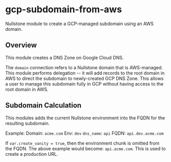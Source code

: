# gcp-subdomain-from-aws

Nullstone module to create a GCP-managed subdomain using an AWS domain.

## Overview 

This module creates a DNS Zone on Google Cloud DNS.

The `domain` connection refers to a Nullstone domain that is AWS-managed.
This module performs delegation -- it will add records to the root domain in AWS to direct the subdomain to newly-created GCP DNS Zone.
This allows a user to manage this subdomain fully in GCP without having access to the root domain in AWS.

## Subdomain Calculation

This modules adds the current Nullstone environment into the FQDN for the resulting subdomain.

Example:
  Domain:     `acme.com`
  Env:        `dev`
  `dns_name`: `api`
  FQDN:       `api.dev.acme.com`

If `var.create_vanity = true`, then the environment chunk is omitted from the FQDN.
The above example would become: `api.acme.com`.
This is used to create a production URL.
